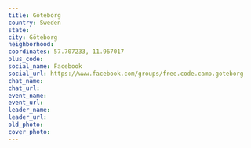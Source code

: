 ```yaml
---
title: Göteborg
country: Sweden
state: 
city: Göteborg
neighborhood: 
coordinates: 57.707233, 11.967017
plus_code:
social_name: Facebook
social_url: https://www.facebook.com/groups/free.code.camp.goteborg
chat_name:
chat_url:
event_name:
event_url:
leader_name:
leader_url:
old_photo: 
cover_photo:
---
```

